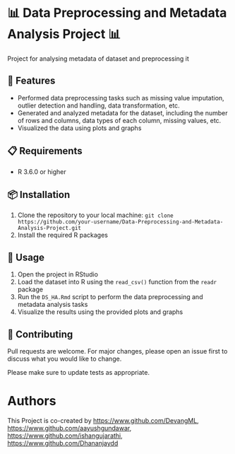 📊 Data Preprocessing and Metadata Analysis Project 📊
======================================================

Project for analysing metadata of dataset and preprocessing it

🚀 Features
-----------

*   Performed data preprocessing tasks such as missing value imputation, outlier detection and handling, data transformation, etc.
*   Generated and analyzed metadata for the dataset, including the number of rows and columns, data types of each column, missing values, etc.
*   Visualized the data using plots and graphs

📋 Requirements
---------------

*   R 3.6.0 or higher

📦 Installation
---------------

1.  Clone the repository to your local machine: `git clone https://github.com/your-username/Data-Preprocessing-and-Metadata-Analysis-Project.git`
2.  Install the required R packages

🔧 Usage
--------

1.  Open the project in RStudio
2.  Load the dataset into R using the `read_csv()` function from the `readr` package
3.  Run the `DS_HA.Rmd` script to perform the data preprocessing and metadata analysis tasks
4.  Visualize the results using the provided plots and graphs

🤝 Contributing
---------------

Pull requests are welcome. For major changes, please open an issue first to discuss what you would like to change.

Please make sure to update tests as appropriate.

# Authors

This Project is co-created by https://www.github.com/DevangML, https://www.github.com/aayushgundawar, https://www.github.com/ishangujarathi, https://www.github.com/Dhananjaydd
